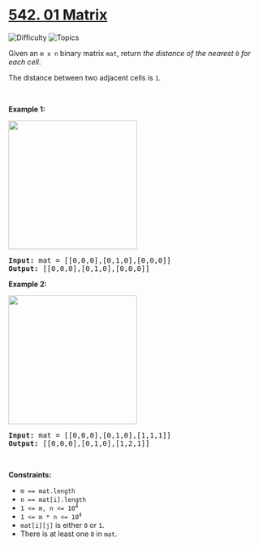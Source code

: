 # [542. 01 Matrix](https://leetcode.com/problems/01-matrix)

![Difficulty](https://img.shields.io/badge/Difficulty-Medium-blue.svg) ![Topics](https://img.shields.io/badge/Topics-Array,%20Dynamic%20Programming,%20Breadth%20First%20Search,%20Matrix-orange.svg)
<br/>

<p>Given an <code>m x n</code> binary matrix <code>mat</code>, return <em>the distance of the nearest </em><code>0</code><em> for each cell</em>.</p>

<p>The distance between two adjacent cells is <code>1</code>.</p>

<p>&nbsp;</p>
<p><strong class="example">Example 1:</strong></p>
<img alt="" src="https://assets.leetcode.com/uploads/2021/04/24/01-1-grid.jpg" style="width: 253px; height: 253px;" />
<pre>
<strong>Input:</strong> mat = [[0,0,0],[0,1,0],[0,0,0]]
<strong>Output:</strong> [[0,0,0],[0,1,0],[0,0,0]]
</pre>

<p><strong class="example">Example 2:</strong></p>
<img alt="" src="https://assets.leetcode.com/uploads/2021/04/24/01-2-grid.jpg" style="width: 253px; height: 253px;" />
<pre>
<strong>Input:</strong> mat = [[0,0,0],[0,1,0],[1,1,1]]
<strong>Output:</strong> [[0,0,0],[0,1,0],[1,2,1]]
</pre>

<p>&nbsp;</p>
<p><strong>Constraints:</strong></p>

<ul>
	<li><code>m == mat.length</code></li>
	<li><code>n == mat[i].length</code></li>
	<li><code>1 &lt;= m, n &lt;= 10<sup>4</sup></code></li>
	<li><code>1 &lt;= m * n &lt;= 10<sup>4</sup></code></li>
	<li><code>mat[i][j]</code> is either <code>0</code> or <code>1</code>.</li>
	<li>There is at least one <code>0</code> in <code>mat</code>.</li>
</ul>

